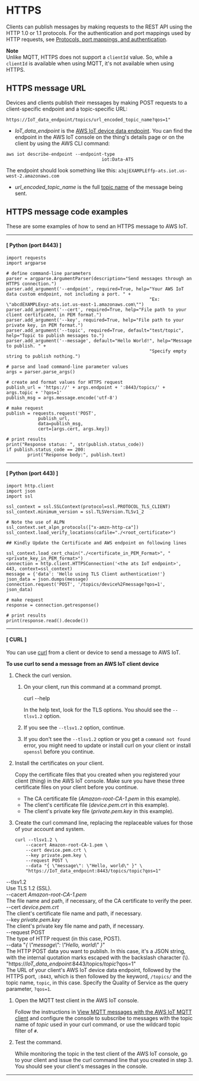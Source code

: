 # HTTPS<a name="http"></a>

Clients can publish messages by making requests to the REST API using the HTTP 1\.0 or 1\.1 protocols\. For the authentication and port mappings used by HTTP requests, see [Protocols, port mappings, and authentication](protocols.md#protocol-port-mapping)\.

**Note**  
Unlike MQTT, HTTPS does not support a `clientId` value\. So, while a `clientId` is available when using MQTT, it's not available when using HTTPS\.

## HTTPS message URL<a name="httpurl"></a>

Devices and clients publish their messages by making POST requests to a client\-specific endpoint and a topic\-specific URL:

```
https://IoT_data_endpoint/topics/url_encoded_topic_name?qos=1"
```
+  *IoT\_data\_endpoint* is the [AWS IoT device data endpoint](iot-connect-devices.md#iot-connect-device-endpoints)\. You can find the endpoint in the AWS IoT console on the thing's details page or on the client by using the AWS CLI command: 

  ```
  aws iot describe-endpoint --endpoint-type
                                      iot:Data-ATS
  ```

   The endpoint should look something like this: `a3qjEXAMPLEffp-ats.iot.us-west-2.amazonaws.com` 
+ *url\_encoded\_topic\_name* is the full [topic name](topics.md#topicnames) of the message being sent\.

## HTTPS message code examples<a name="codeexample"></a>

These are some examples of how to send an HTTPS message to AWS IoT\.

------
#### [ Python (port 8443) ]

```
import requests
import argparse

# define command-line parameters
parser = argparse.ArgumentParser(description="Send messages through an HTTPS connection.")
parser.add_argument('--endpoint', required=True, help="Your AWS IoT data custom endpoint, not including a port. " +
                                                      "Ex: \"abcdEXAMPLExyz-ats.iot.us-east-1.amazonaws.com\"")
parser.add_argument('--cert', required=True, help="File path to your client certificate, in PEM format.")
parser.add_argument('--key', required=True, help="File path to your private key, in PEM format.")
parser.add_argument('--topic', required=True, default="test/topic", help="Topic to publish messages to.")
parser.add_argument('--message', default="Hello World!", help="Message to publish. " +
                                                      "Specify empty string to publish nothing.")

# parse and load command-line parameter values
args = parser.parse_args()

# create and format values for HTTPS request
publish_url = 'https://' + args.endpoint + ':8443/topics/' + args.topic + '?qos=1'
publish_msg = args.message.encode('utf-8')

# make request
publish = requests.request('POST',
            publish_url,
            data=publish_msg,
            cert=[args.cert, args.key])

# print results
print("Response status: ", str(publish.status_code))
if publish.status_code == 200:
        print("Response body:", publish.text)
```

------
#### [ Python (port 443) ]

```
import http.client
import json
import ssl

ssl_context = ssl.SSLContext(protocol=ssl.PROTOCOL_TLS_CLIENT)
ssl_context.minimum_version = ssl.TLSVersion.TLSv1_2

# Note the use of ALPN
ssl_context.set_alpn_protocols(["x-amzn-http-ca"])
ssl_context.load_verify_locations(cafile="./<root_certificate>")

## Kindly Update the Certificate and AWS endpoint on following lines

ssl_context.load_cert_chain("./<certificate_in_PEM_Format>", "<private_key_in_PEM_format>")
connection = http.client.HTTPSConnection('<the ats IoT endpoint>', 443, context=ssl_context)
message = {'data': 'Hello using TLS Client authentication!'}
json_data = json.dumps(message)
connection.request('POST', '/topics/device%2Fmessage?qos=1', json_data)

# make request
response = connection.getresponse()

# print results
print(response.read().decode())
```

------
#### [ CURL ]

You can use [curl](https://curl.haxx.se) from a client or device to send a message to AWS IoT\.

**To use curl to send a message from an AWS IoT client device**

1. Check the curl version\.

   1. On your client, run this command at a command prompt\.

      curl \-\-help

      In the help text, look for the TLS options\. You should see the `--tlsv1.2` option\.

   1. If you see the `--tlsv1.2` option, continue\.

   1. If you don't see the `--tlsv1.2` option or you get a `command not found` error, you might need to update or install curl on your client or install `openssl` before you continue\.

1. Install the certificates on your client\.

   Copy the certificate files that you created when you registered your client \(thing\) in the AWS IoT console\. Make sure you have these three certificate files on your client before you continue\.
   + The CA certificate file \(*Amazon\-root\-CA\-1\.pem* in this example\)\.
   + The client's certificate file \(*device\.pem\.crt* in this example\)\.
   + The client's private key file \(*private\.pem\.key* in this example\)\.

1. Create the curl command line, replacing the replaceable values for those of your account and system\.

   ```
   curl --tlsv1.2 \
       --cacert Amazon-root-CA-1.pem \
       --cert device.pem.crt \
       --key private.pem.key \
       --request POST \
       --data "{ \"message\": \"Hello, world\" }" \
       "https://IoT_data_endpoint:8443/topics/topic?qos=1"
   ```  
\-\-tlsv1\.2  
Use TLS 1\.2 \(SSL\)\.  
\-\-cacert *Amazon\-root\-CA\-1\.pem*  
The file name and path, if necessary, of the CA certificate to verify the peer\.  
\-\-cert *device\.pem\.crt*  
The client's certificate file name and path, if necessary\.  
\-\-key *private\.pem\.key*  
The client's private key file name and path, if necessary\.  
\-\-request POST  
The type of HTTP request \(in this case, POST\)\.  
\-\-data "*\{ \\"message\\": \\"Hello, world\\" \}*"  
The HTTP POST data you want to publish\. In this case, it's a JSON string, with the internal quotation marks escaped with the backslash character \(\\\)\.  
"https://*IoT\_data\_endpoint*:8443/topics/*topic*?qos=1"  
The URL of your client's AWS IoT device data endpoint, followed by the HTTPS port, `:8443`, which is then followed by the keyword, `/topics/` and the topic name, `topic`, in this case\. Specify the Quality of Service as the query parameter, `?qos=1`\.

1. Open the MQTT test client in the AWS IoT console\.

   Follow the instructions in [View MQTT messages with the AWS IoT MQTT client](view-mqtt-messages.md) and configure the console to subscribe to messages with the topic name of *topic* used in your curl command, or use the wildcard topic filter of `#`\.

1. Test the command\.

   While monitoring the topic in the test client of the AWS IoT console, go to your client and issue the curl command line that you created in step 3\. You should see your client's messages in the console\.

------
